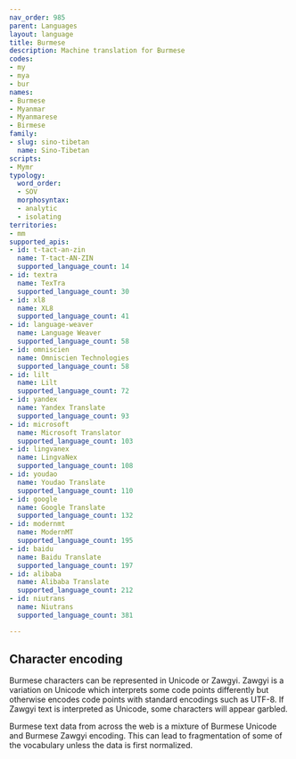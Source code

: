 ```yaml
---
nav_order: 985
parent: Languages
layout: language
title: Burmese
description: Machine translation for Burmese
codes:
- my
- mya
- bur
names:
- Burmese
- Myanmar
- Myanmarese
- Birmese
family:
- slug: sino-tibetan
  name: Sino-Tibetan
scripts:
- Mymr
typology:
  word_order:
  - SOV
  morphosyntax:
  - analytic
  - isolating
territories:
- mm
supported_apis:
- id: t-tact-an-zin
  name: T-tact-AN-ZIN
  supported_language_count: 14
- id: textra
  name: TexTra
  supported_language_count: 30
- id: xl8
  name: XL8
  supported_language_count: 41
- id: language-weaver
  name: Language Weaver
  supported_language_count: 58
- id: omniscien
  name: Omniscien Technologies
  supported_language_count: 58
- id: lilt
  name: Lilt
  supported_language_count: 72
- id: yandex
  name: Yandex Translate
  supported_language_count: 93
- id: microsoft
  name: Microsoft Translator
  supported_language_count: 103
- id: lingvanex
  name: LingvaNex
  supported_language_count: 108
- id: youdao
  name: Youdao Translate
  supported_language_count: 110
- id: google
  name: Google Translate
  supported_language_count: 132
- id: modernmt
  name: ModernMT
  supported_language_count: 195
- id: baidu
  name: Baidu Translate
  supported_language_count: 197
- id: alibaba
  name: Alibaba Translate
  supported_language_count: 212
- id: niutrans
  name: Niutrans
  supported_language_count: 381

---
```

## Character encoding

Burmese characters can be represented in Unicode or Zawgyi.
Zawgyi is a variation on Unicode which interprets some code points differently but otherwise encodes code points with standard encodings such as UTF-8.
If Zawgyi text is interpreted as Unicode, some characters will appear garbled.

Burmese text data from across the web is a mixture of Burmese Unicode and Burmese Zawgyi encoding.
This can lead to fragmentation of some of the vocabulary unless the data is first normalized.
